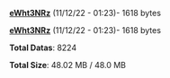 [**eWht3NRz**](/data/eWht3NRz.txt) (11/12/22 - 01:23)- 1618 bytes

[**eWht3NRz**](/data/eWht3NRz.txt) (11/12/22 - 01:23)- 1618 bytes

**Total Datas**: 8224

**Total Size**: 48.02 MB / 48.0 MB